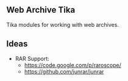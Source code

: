 Web Archive Tika
----------------

Tika modules for working with web archives.


Ideas
-----

* RAR Support:
    * https://code.google.com/p/raroscope/
    * https://github.com/junrar/junrar



